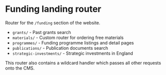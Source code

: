 # Funding landing router

Router for the `/funding` section of the website.

-   `grants/` - Past grants search
-   `materials/` - Custom router for ordering free materials
-   `programmes/` - Funding programme listings and detail pages
-   `publications/` - Publication documents search
-   `strategic-investments/` - Strategic investments in England

This router also contains a wildcard handler which passes all other requests onto the CMS.
